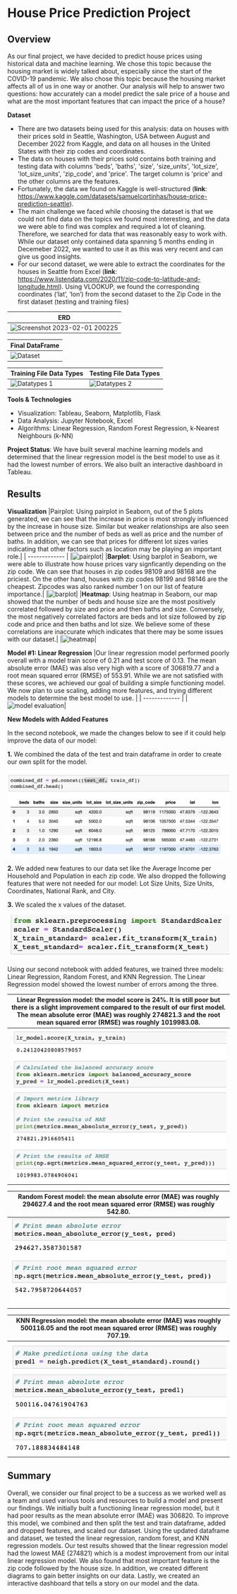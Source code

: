# House Price Prediction Project
## Overview
As our final project, we have decided to predict house prices using historical data and machine learning. We chose this topic because the housing market is widely talked about, especially since the start of the COVID-19 pandemic. We also chose this topic because the housing market affects all of us in one way or another. Our analysis will help to answer two questions: how accurately can a model predict the sale price of a house and what are the most important features that can impact the price of a house? 

**Dataset**
- There are two datasets being used for this analysis: data on houses with their prices sold in Seattle, Washington, USA between August and December 2022 from Kaggle, and data on all houses in the United States with their zip codes and coordinates.
- The data on houses with their prices sold contains both training and testing data with columns 'beds', 'baths', 'size', 'size_units', 'lot_size', 'lot_size_units', 'zip_code', and 'price'. The target column is 'price' and the other columns are the features.
-  Fortunately, the data we found on Kaggle is well-structured (**link**: https://www.kaggle.com/datasets/samuelcortinhas/house-price-prediction-seattle). 
-  The main challenge we faced while choosing the dataset is that we could not find data on the topics we found most interesting, and the data we were able to find was complex and required a lot of cleaning. Therefore, we searched for data that was reasonably easy to work with. While our dataset only contained data spanning 5 months ending in Decemeber 2022, we wanted to use it as this was very recent and can give us good insights. 
-  For our second dataset, we were able to extract the coordinates for the houses in Seattle from Excel (**link**: https://www.listendata.com/2020/11/zip-code-to-latitude-and-longitude.html). Using VLOOKUP, we found the corresponding coordinates (‘lat’, ‘lon’) from the second dataset to the Zip Code in the first dataset (testing and training files)

|ERD | 
| ------------- |
|![Screenshot 2023-02-01 200225](https://user-images.githubusercontent.com/111667387/216205791-3c5a0304-c405-4f45-b89c-d5e62632f306.jpg)|

| Final DataFrame | 
| ------------- |
|![Dataset](https://user-images.githubusercontent.com/111667387/215643247-da31c70f-86f3-4714-892b-ab6897e44dec.jpg)|


| Training File Data Types | Testing File Data Types |
| ------------- | ------------- |
| ![Datatypes 1](https://user-images.githubusercontent.com/111667387/215642689-87ad7c05-c850-4c8f-a192-e4f9667e257f.jpg)|![Datatypes 2](https://user-images.githubusercontent.com/111667387/215642736-b5fdb394-d9c9-40ec-9f32-da7410c99c73.jpg)|

**Tools & Technologies**
- Visualization: Tableau, Seaborn, Matplotlib, Flask
- Data Analysis: Jupyter Notebook, Excel
- Algorithms: Linear Regression, Random Forest Regression, k-Nearest Neighbours (k-NN)

**Project Status**: We have built several machine learning models and determined that the linear regression model is the best model to use as it had the lowest number of errors. We also built an interactive dashboard in Tableau.

## Results
**Visualization** 
|Pairplot: Using pairplot in Seaborn, out of the 5 plots generated, we can see that the increase in price is most strongly influenced by the increase in house size. Similar but weaker relationships are also seen between price and the number of beds as well as price and the number of baths. In addition, we can see that prices for different lot sizes varies indicating that other factors such as location may be playing an important role.| 
| ------------- |
|![pairplot ](https://user-images.githubusercontent.com/111667387/216508451-b7abbdb8-8d8d-4d73-aa21-b97dda9207f8.jpg)|
|**Barplot**: Using barplot in Seaborn, we were able to illustrate how house prices vary signficantly depending on the zip code. We can see that houses in zip codes 98109 and 98168 are the priciest. On the other hand, houses with zip codes 98199 and 98146 are the cheapest. Zipcodes was also ranked number 1 on our list of feature importance.| 
|![barplot](https://user-images.githubusercontent.com/111667387/216508256-d0984b54-c87d-4558-9f6b-42f0be5e341c.jpg)|
|**Heatmap**: Using heatmap in Seaborn, our map showed that the number of beds and house size are the most positively correlated followed by size and price and then baths and size. Conversely, the most negatively correlated factors are beds and lot size followed by zip code and price and then baths and lot size. We believe some of these correlations are inaccurate which indicates that there may be some issues with our dataset.| 
|![heatmap](https://user-images.githubusercontent.com/111667387/216514150-2dc4e59f-eeef-4daa-9f07-6b6b1f008e75.png)|

**Model #1: Linear Regression** 
|Our linear regression model performed poorly overall with a model train score of 0.21 and test score of 0.13. The mean absolute error (MAE) was also very high with a score of 306819.77 and a root mean squared error (RMSE) of 553.91. While we are not satisfied with these scores, we achieved our goal of building a simple functioning model. We now plan to use scaling, adding more features, and trying different models to determine the best model to use. | 
| ------------- |
|![model evaluation ](https://user-images.githubusercontent.com/111667387/216739702-19e791bb-6dee-4c4e-802f-dd9a6b530009.png)|



**New Models with Added Features**

In the second notebook, we made the changes below to see if it could help improve the data of our model:

**1.** We combined the data of the test and train dataframe in order to create our own split for the model. 

![combined_df](Static/Images/combined_df.png)

**2.** We added new features to our data set like the Average Income per Household and Population in each zip code. We also dropped the following features that were not needed for our model: Lot Size Units, Size Units, Coordinates, National Rank, and City.

**3.** We scaled the x values of the dataset.

![scaled_x](Static/Images/scaled_x.png)
            

Using our second notebook with added features, we trained three models: Linear Regression, Random Forest, and KNN Regression. The Linear Regression model showed the lowest number of errors among the three.

|Linear Regression model: the model score is 24%. It is still poor but there is a slight improvement compared to the result of our first model. The mean absolute error (MAE) was roughly 274821.3 and the root mean squared error (RMSE) was roughly 1019983.08.| 
| ------------- |
|![lr_model_cb](Static/Images/lr_model_cb.png)|


|Random Forest model: the mean absolute error (MAE) was roughly 294627.4 and the root mean squared error (RMSE) was roughly 542.80.| 
| ------------- |
|![random_forest_cb](Static/Images/random_forest_cb.png)|
            


|KNN Regression model: the mean absolute error (MAE) was roughly 500116.05 and the root mean squared error (RMSE) was roughly 707.19.| 
| ------------- |
|![kn_reg_cb](Static/Images/kn_reg_cb.png)|
            

            
            



## Summary 
Overall, we consider our final project to be a success as we worked well as a team and used various tools and resources to build a model and present our findings. We initially built a functioning linear regression model, but it had poor results as the mean absolute error (MAE) was 306820. To improve this model, we combined and then split the test and train dataframe, added and dropped features, and scaled our dataset. Using the updated dataframe and dataset, we tested the linear regression, random forest, and KNN regression models. Our test results showed that the linear regression model had the lowest MAE (274821) which is a modest improvement from our inital linear regression model. We also found that most important feature is the zip code followed by the house size. In addition, we created different diagrams to gain better insights on our data. Lastly, we created an interactive dashboard that tells a story on our model and the data. 
